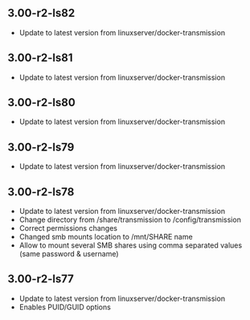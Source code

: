 
## 3.00-r2-ls82
- Update to latest version from linuxserver/docker-transmission

## 3.00-r2-ls81
- Update to latest version from linuxserver/docker-transmission

## 3.00-r2-ls80
- Update to latest version from linuxserver/docker-transmission

## 3.00-r2-ls79
- Update to latest version from linuxserver/docker-transmission

## 3.00-r2-ls78
- Update to latest version from linuxserver/docker-transmission
- Change directory from /share/transmission to /config/transmission
- Correct permissions changes
- Changed smb mounts location to /mnt/SHARE name
- Allow to mount several SMB shares using comma separated values (same password & username)

## 3.00-r2-ls77
- Update to latest version from linuxserver/docker-transmission
- Enables PUID/GUID options
